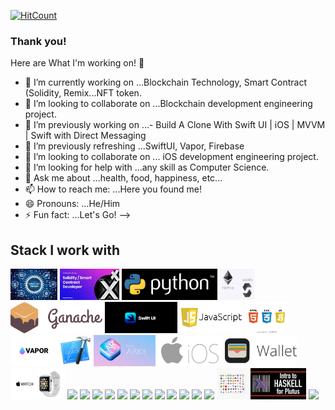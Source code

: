 [![HitCount](http://hits.dwyl.com/rogerbay/rogerbay.svg)](http://hits.dwyl.com/rogerbay/rogerbay)

### Thank you! 

Here are What I'm working on! 👋

- 🔭 I’m currently working on ...Blockchain Technology, Smart Contract (Solidity, Remix...NFT token.
- 👯 I’m looking to collaborate on ...Blockchain development engineering project.
- 🔭 I’m previously working on ...- Build A Clone With Swift UI | iOS  | MVVM | Swift  with Direct Messaging
- 🌱 I’m previously refreshing ...SwiftUI, Vapor, Firebase
- 👯 I’m looking to collaborate on ... iOS development engineering project.
- 🤔 I’m looking for help with ...any skill as Computer Science.
- 💬 Ask me about ...health, food, happiness, etc...
- 📫 How to reach me: ...Here you found me!
- 😄 Pronouns: ...He/Him
- ⚡ Fun fact: ...Let's Go!
-->

## Stack I work with
<code><img height="50" src="https://github.com/rogerbay/image-public/blob/master/BlockchainTech.jpg"></code>
<code><img height="50" src="https://github.com/rogerbay/image-public/blob/master/SmartContractSolidityLogo.jpg"></code>
<code><img height="50" src="https://github.com/rogerbay/image-public/blob/master/Python.png"></code>
<code><img height="50" src="https://github.com/rogerbay/image-public/blob/master/SolidityRemix.png"></code>
<code><img height="50" src="https://github.com/rogerbay/image-public/blob/master/Ganache.png"></code>
<code><img height="50" src="https://github.com/rogerbay/image-public/blob/master/swiftui2.png"></code>
<code><img height="50" src="https://github.com/rogerbay/image-public/blob/master/javascript.png"></code>
<code><img height="50" src="https://github.com/rogerbay/image-public/blob/master/htmlcssjs.jpg"></code>
<code><img height="50" src="https://github.com/rogerbay/image-public/blob/master/vapor2.png"></code>
<code><img height="50" src="https://github.com/rogerbay/image-public/blob/master/xcode.png"></code>
<code><img height="50" src="https://github.com/rogerbay/image-public/blob/master/arkit.jpg"></code>
<code><img height="50" src="https://github.com/rogerbay/image-public/blob/master/iOSApple.jpg"></code>
<code><img height="50" src="https://github.com/rogerbay/image-public/blob/master/applewallet.jpg"></code>
<code><img height="50" src="https://github.com/rogerbay/image-public/blob/master/applewatch.jpg"></code>
<code><img height="50" src="https://www.vectorlogo.zone/logos/postgresql/postgresql-horizontal.svg"></code>
<code><img height="50" src="https://www.vectorlogo.zone/logos/firebase/firebase-icon.svg"></code>
<code><img height="50" src="https://www.vectorlogo.zone/logos/firebase/firebase-ar21.svg"></code>
<code><img height="50" src="https://www.vectorlogo.zone/logos/mysql/mysql-horizontal.svg"></code>
<code><img height="50" src="https://www.vectorlogo.zone/logos/sqlite/sqlite-ar21.svg"></code>
<code><img height="50" src="https://www.vectorlogo.zone/logos/nodejs/nodejs-horizontal.svg"></code>
<code><img height="50" src="https://www.vectorlogo.zone/logos/github/github-ar21.svg"></code>
<code><img height="50" src="https://www.vectorlogo.zone/logos/getpostman/getpostman-ar21.svg"></code>
<code><img height="50" src="https://www.vectorlogo.zone/logos/git-scm/git-scm-ar21.svg"></code>
<code><img height="50" src="https://www.vectorlogo.zone/logos/apache/apache-official.svg"></code>
<code><img height="50" src="https://www.vectorlogo.zone/logos/linux/linux-ar21.svg"></code>
<code><img height="50" src="https://www.vectorlogo.zone/logos/ubuntu/ubuntu-ar21.svg"></code>
<code><img height="50" src="https://github.com/rogerbay/image-public/blob/master/developer-sticker.jpg"></code>
<code><img height="50" src="https://github.com/rogerbay/image-public/blob/master/Haskell_Plutus.jpg"></code>
<code><img height="50" src="https://www.vectorlogo.zone/logos/swift/swift-horizontal.svg"></code>



